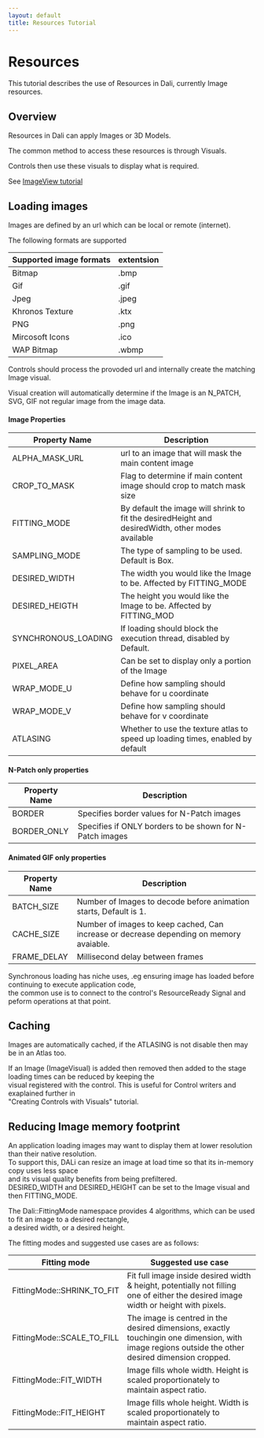 ```yaml
---
layout: default
title: Resources Tutorial
---
```

# Resources

This tutorial describes the use of Resources in Dali, currently Image resources.

## Overview

Resources in Dali can apply Images or 3D Models.

The common method to access these resources is through Visuals.

Controls then use these visuals to display what is required.

See [ImageView tutorial](../NativeTutorials/imageView.md)

## Loading images

Images are defined by an url which can be local or remote (internet).

The following formats are supported

| Supported image formats | extentsion |
|---| --- |
| Bitmap | .bmp |
| Gif    | .gif |
| Jpeg   | .jpeg |
| Khronos Texture| .ktx |
| PNG | .png |
| Mircosoft Icons | .ico |
| WAP Bitmap | .wbmp |

Controls should process the provoded url and internally create the matching Image visual.

Visual creation will automatically determine if the Image is an N_PATCH, SVG, GIF not regular image from the image data.

#### Image Properties
| Property Name         | Description       |
|-----------------------|-------------------|
| ALPHA_MASK_URL        | url to an image that will mask the main content image |
| CROP_TO_MASK          | Flag to determine if main content image should crop to match mask size
| FITTING_MODE          | By default the image will shrink to fit the desiredHeight and desiredWidth, other modes available |
| SAMPLING_MODE         | The type of sampling to be used. Default is Box. |
| DESIRED_WIDTH         | The width you would like the Image to be.  Affected by FITTING_MODE        |
| DESIRED_HEIGTH        | The height you would like the Image to be. Affected by FITTING_MOD         |
| SYNCHRONOUS_LOADING   | If loading should block the execution thread, disabled by Default.         |
| PIXEL_AREA            | Can be set to display only a portion of the Image           |
| WRAP_MODE_U           | Define how sampling should behave for u coordinate |
| WRAP_MODE_V           | Define how sampling should behave for v coordinate |
| ATLASING              | Whether to use the texture atlas to speed up loading times, enabled by default |

#### N-Patch only properties

| Property Name         | Description       |
|-----------------------|-------------------|
| BORDER                | Specifies border values for N-Patch images |
| BORDER_ONLY           | Specifies if ONLY borders to be shown for N-Patch images |

#### Animated GIF only properties

| Property Name         | Description       |
|-----------------------|-------------------|
| BATCH_SIZE  | Number of Images to decode before animation starts, Default is 1.
| CACHE_SIZE  | Number of images to keep cached, Can increase or decrease depending on memory avaiable.
| FRAME_DELAY | Millisecond delay between frames


Synchronous loading has niche uses, .eg ensuring image has loaded before continuing to execute application code,</br>
the common use is to connect to the control's ResourceReady Signal and peform operations at that point.

## Caching

Images are automatically cached, if the ATLASING is not disable then may be in an Atlas too.</br>

If an Image (ImageVisual) is added then removed then added to the stage loading times can be reduced by keeping the</br>
visual registered with the control.
This is useful for Control writers and exaplained further in</br>
"Creating Controls with Visuals" tutorial.</br>

## Reducing Image memory footprint

An application loading images may want to display them at lower resolution than their native resolution.</br>
To support this, DALi can resize an image at load time so that its in-memory copy uses less space</br>
and its visual quality benefits from being prefiltered. </br>
DESIRED_WIDTH and DESIRED_HEIGHT can be set to the Image visual and then FITTING_MODE.</br>

The Dali::FittingMode namespace provides 4 algorithms, which can be used to fit an image to a desired rectangle,</br>
a desired width, or a desired height.</br>

The fitting modes and suggested use cases are as follows:

| Fitting mode 	| Suggested use case |
| --- | --- |
|FittingMode::SHRINK_TO_FIT  |	Fit full image inside desired width & height, potentially not filling one of either the desired image width or height with pixels.
|FittingMode::SCALE_TO_FILL |	The image is centred in the desired dimensions, exactly touchingin one dimension, with image regions outside the other desired dimension cropped.
|FittingMode::FIT_WIDTH |	Image fills whole width. Height is scaled proportionately to maintain aspect ratio.
|FittingMode::FIT_HEIGHT  | Image fills whole height. Width is scaled proportionately to maintain aspect ratio.
